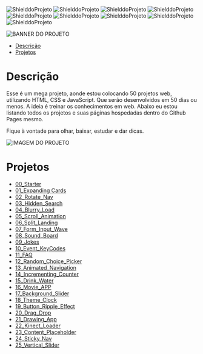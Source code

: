 <!-- PARA ESCOLHER AS CORES DAS LINGUAGENS USAR O SITE https://brandcolors.net/ -->
![ShielddoProjeto](https://img.shields.io/badge/Nome-50_Projetos_Web_50_Dias-e2001a.svg?style=for-the-badge)
![ShielddoProjeto](https://img.shields.io/badge/Versão-1.0.0-e9ebec.svg?style=for-the-badge)
![ShielddoProjeto](https://img.shields.io/badge/Markup-HTML-e34f26.svg?style=for-the-badge)
![ShielddoProjeto](https://img.shields.io/badge/Estilo-CSS-002561.svg?style=for-the-badge)
![ShielddoProjeto](https://img.shields.io/badge/Linguagem-JavaScript-f7df1e.svg?style=for-the-badge)
![ShielddoProjeto](https://img.shields.io/github/repo-size/adrianoleitedasilva/50-projetos-web-50-dias?style=for-the-badge)
![ShielddoProjeto](https://img.shields.io/tokei/lines/github/adrianoleitedasilva/50-projetos-web-50-dias?style=for-the-badge)
![ShielddoProjeto](https://img.shields.io/github/stars/adrianoleitedasilva/50-projetos-web-50-dias?style=for-the-badge) 
![ShielddoProjeto](https://img.shields.io/github/last-commit/adrianoleitedasilva/50-projetos-web-50-dias?style=for-the-badge)

<!-- Envie a imagem por meio de uma ISSUE e cole o link aqui nessa linha abaixo -->
![BANNER DO PROJETO](https://user-images.githubusercontent.com/6373438/164737115-a20006a8-b50a-4231-a7be-eccb3337e5af.png)

- [Descrição](#descrição)
- [Projetos](#projetos)

# Descrição

Esse é um mega projeto, aonde estou colocando 50 projetos web, utilizando HTML, CSS e JavaScript. Que serão desenvolvidos em 50 dias ou menos. A ideia é treinar os conhecimentos em web. Abaixo eu estou listando todos os projetos e suas páginas hospedadas dentro do Github Pages mesmo.

Fique à vontade para olhar, baixar, estudar e dar dicas. 

<!-- 
    AS IMAGENS DE BANNERS EU COLOQUEI UM TAMANHO DE 1280 X 300 
    PARA IMAGENS DE TELA E OUTRAS NECESSIDADES, COLOQUE 1280 X 1280
-->
![IMAGEM DO PROJETO](https://user-images.githubusercontent.com/6373438/164739548-b9cdab70-729e-4a9d-9cbd-e4bbd82c384e.png)

# Projetos

- [00_Starter](https://adrianoleitedasilva.github.io/50-projetos-web-50-dias/00_starter/)
- [01_Expanding Cards](https://adrianoleitedasilva.github.io/50-projetos-web-50-dias/01_expanding_cards/)
- [02_Rotate_Nav](https://adrianoleitedasilva.github.io/50-projetos-web-50-dias/02_rotate_nav/)
- [03_Hidden_Search](https://adrianoleitedasilva.github.io/50-projetos-web-50-dias/03_hidden_search/)
- [04_Blurry_Load](https://adrianoleitedasilva.github.io/50-projetos-web-50-dias/04_blurry_load/)
- [05_Scroll_Animation](https://adrianoleitedasilva.github.io/50-projetos-web-50-dias/05_scroll_animation/)
- [06_Split_Landing](https://adrianoleitedasilva.github.io/50-projetos-web-50-dias/06_split_landing/)
- [07_Form_Input_Wave](https://adrianoleitedasilva.github.io/50-projetos-web-50-dias/07_form_input_wave/)
- [08_Sound_Board](https://adrianoleitedasilva.github.io/50-projetos-web-50-dias/08_sound_board/)
- [09_Jokes](https://adrianoleitedasilva.github.io/50-projetos-web-50-dias/09_jokes/)
- [10_Event_KeyCodes](https://adrianoleitedasilva.github.io/50-projetos-web-50-dias/10_event_keycodes/)
- [11_FAQ](https://adrianoleitedasilva.github.io/50-projetos-web-50-dias/11_faq/)
- [12_Random_Choice_Picker](https://adrianoleitedasilva.github.io/50-projetos-web-50-dias/12_random_choice_picker/)
- [13_Animated_Navigation](https://adrianoleitedasilva.github.io/50-projetos-web-50-dias/13_animated_navigation/)
- [14_Incrementing_Counter](https://adrianoleitedasilva.github.io/50-projetos-web-50-dias/14_incrementing_counter/)
- [15_Drink_Water](https://adrianoleitedasilva.github.io/50-projetos-web-50-dias/15_drink_water/)
- [16_Movie_APP](https://adrianoleitedasilva.github.io/50-projetos-web-50-dias/16_movie_app/)
- [17_Background_Slider](https://adrianoleitedasilva.github.io/50-projetos-web-50-dias/17_background_slider/)
- [18_Theme_Clock](https://adrianoleitedasilva.github.io/50-projetos-web-50-dias/18_theme_clock/)
- [19_Button_Ripple_Effect](https://adrianoleitedasilva.github.io/50-projetos-web-50-dias/19_button_ripple_effect/)
- [20_Drag_Drop](https://adrianoleitedasilva.github.io/50-projetos-web-50-dias/20_drag_drop/)
- [21_Drawing_App](https://adrianoleitedasilva.github.io/50-projetos-web-50-dias/21_drawing_app/)
- [22_Kinect_Loader](https://adrianoleitedasilva.github.io/50-projetos-web-50-dias/22_kinect_loader/)
- [23_Content_Placeholder](https://adrianoleitedasilva.github.io/50-projetos-web-50-dias/23_content_placeholder/)
- [24_Sticky_Nav](https://adrianoleitedasilva.github.io/50-projetos-web-50-dias/24_sticky_nav/)
- [25_Vertical_Slider](https://adrianoleitedasilva.github.io/50-projetos-web-50-dias/25_vertical_slider/)